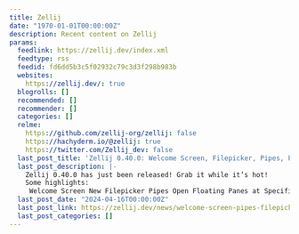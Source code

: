 ```yaml
---
title: Zellij
date: "1970-01-01T00:00:00Z"
description: Recent content on Zellij
params:
  feedlink: https://zellij.dev/index.xml
  feedtype: rss
  feedid: fd6dd5b3c5f02932c79c3d3f298b983b
  websites:
    https://zellij.dev/: true
  blogrolls: []
  recommended: []
  recommender: []
  categories: []
  relme:
    https://github.com/zellij-org/zellij: false
    https://hachyderm.io/@zellij: true
    https://twitter.com/Zellij_dev: false
  last_post_title: 'Zellij 0.40.0: Welcome Screen, Filepicker, Pipes, Plugin Aliases'
  last_post_description: |-
    Zellij 0.40.0 has just been released! Grab it while it’s hot!
    Some highlights:
     Welcome Screen New Filepicker Pipes Open Floating Panes at Specific Coordinates Rearrange Tabs Disconnect other
  last_post_date: "2024-04-16T00:00:00Z"
  last_post_link: https://zellij.dev/news/welcome-screen-pipes-filepicker/
  last_post_categories: []
---
```

